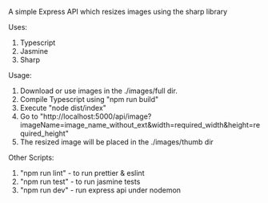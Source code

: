 A simple Express API which resizes images using the sharp library

Uses:
1. Typescript
2. Jasmine
3. Sharp

Usage:
1. Download or use images in the ./images/full dir.
2. Compile Typescript using "npm run build"
3. Execute "node dist/index"
4. Go to "http://localhost:5000/api/image?imageName=image_name_without_ext&width=required_width&height=required_height"
5. The resized image will be placed in the ./images/thumb dir

Other Scripts:
1. "npm run lint" - to run prettier & eslint
2. "npm run test" - to run jasmine tests
3. "npm run dev" - run express api under nodemon